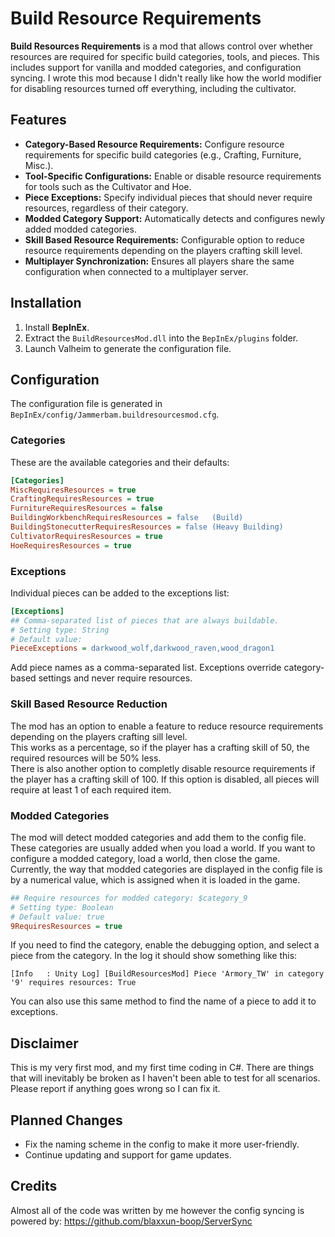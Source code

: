 # Build Resource Requirements

**Build Resources Requirements** is a mod that allows control over whether resources are required for specific build categories, tools, and pieces. This includes support for vanilla and modded categories, and configuration syncing. I wrote this mod because I didn't really like how the world modifier for disabling resources turned off everything, including the cultivator.

## Features
- **Category-Based Resource Requirements:** Configure resource requirements for specific build categories (e.g., Crafting, Furniture, Misc.).
- **Tool-Specific Configurations:** Enable or disable resource requirements for tools such as the Cultivator and Hoe.
- **Piece Exceptions:** Specify individual pieces that should never require resources, regardless of their category.
- **Modded Category Support:** Automatically detects and configures newly added modded categories.
- **Skill Based Resource Requirements:** Configurable option to reduce resource requirements depending on the players crafting skill level.
- **Multiplayer Synchronization:** Ensures all players share the same configuration when connected to a multiplayer server.

## Installation
1. Install **BepInEx**.
2. Extract the `BuildResourcesMod.dll` into the `BepInEx/plugins` folder.
3. Launch Valheim to generate the configuration file.

## Configuration
The configuration file is generated in `BepInEx/config/Jammerbam.buildresourcesmod.cfg`.

### Categories
These are the available categories and their defaults:
```ini
[Categories]
MiscRequiresResources = true
CraftingRequiresResources = true
FurnitureRequiresResources = false
BuildingWorkbenchRequiresResources = false   (Build)
BuildingStonecutterRequiresResources = false (Heavy Building)
CultivatorRequiresResources = true
HoeRequiresResources = true
```

### Exceptions
Individual pieces can be added to the exceptions list:
```ini
[Exceptions]
## Comma-separated list of pieces that are always buildable.
# Setting type: String
# Default value: 
PieceExceptions = darkwood_wolf,darkwood_raven,wood_dragon1
```
Add piece names as a comma-separated list. Exceptions override category-based settings and never require resources.

### Skill Based Resource Reduction
The mod has an option to enable a feature to reduce resource requirements depending on the players crafting sill level.<br>
This works as a percentage, so if the player has a crafting skill of 50, the required resources will be 50% less.<br>
There is also another option to completly disable resource requirements if the player has a crafting skill of 100. If this option is disabled, all pieces will require at least 1 of each required item.

### Modded Categories
The mod will detect modded categories and add them to the config file. These categories are usually added when you load a world. If you want to configure a modded category, load a world, then close the game.<br>
Currently, the way that modded categories are displayed in the config file is by a numerical value, which is assigned when it is loaded in the game.

```ini
## Require resources for modded category: $category_9
# Setting type: Boolean
# Default value: true
9RequiresResources = true
```

If you need to find the category, enable the debugging option, and select a piece from the category. In the log it should show something like this:
```plaintext
[Info   : Unity Log] [BuildResourcesMod] Piece 'Armory_TW' in category '9' requires resources: True
```
You can also use this same method to find the name of a piece to add it to exceptions.

## Disclaimer
This is my very first mod, and my first time coding in C#. There are things that will inevitably be broken as I haven't been able to test for all scenarios. Please report if anything goes wrong so I can fix it.

## Planned Changes
- Fix the naming scheme in the config to make it more user-friendly.
- Continue updating and support for game updates.

## Credits
Almost all of the code was written by me however the config syncing is powered by:
https://github.com/blaxxun-boop/ServerSync
